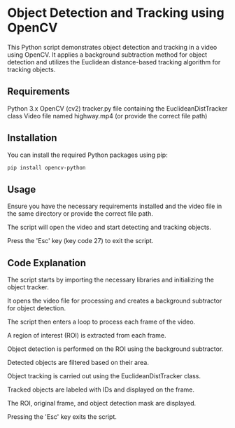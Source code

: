 # Object Detection and Tracking using OpenCV

This Python script demonstrates object detection and tracking in a video using OpenCV. It applies a background subtraction method for object detection and utilizes the Euclidean distance-based tracking algorithm for tracking objects.

## Requirements

Python 3.x
OpenCV (cv2)
tracker.py file containing the EuclideanDistTracker class
Video file named highway.mp4 (or provide the correct file path)

## Installation

You can install the required Python packages using pip:

```bash
pip install opencv-python
```

## Usage

Ensure you have the necessary requirements installed and the video file in the same directory or provide the correct file path.

The script will open the video and start detecting and tracking objects.

Press the 'Esc' key (key code 27) to exit the script.

## Code Explanation

The script starts by importing the necessary libraries and initializing the object tracker.

It opens the video file for processing and creates a background subtractor for object detection.

The script then enters a loop to process each frame of the video.

A region of interest (ROI) is extracted from each frame.

Object detection is performed on the ROI using the background subtractor.

Detected objects are filtered based on their area.

Object tracking is carried out using the EuclideanDistTracker class.

Tracked objects are labeled with IDs and displayed on the frame.

The ROI, original frame, and object detection mask are displayed.

Pressing the 'Esc' key exits the script.
